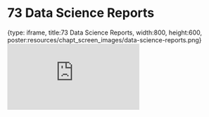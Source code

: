 # 73 Data Science Reports
 
{type: iframe, title:73 Data Science Reports, width:800, height:600, poster:resources/chapt_screen_images/data-science-reports.png}
![](https://datatrail-jhu.github.io/DataTrail_ReOrg/no_toc/data-science-reports.html)
 

 
